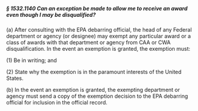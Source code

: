 ##### § 1532.1140 Can an exception be made to allow me to receive an award even though I may be disqualified? #####

(a) After consulting with the EPA debarring official, the head of any Federal department or agency (or designee) may exempt any particular award or a class of awards with that department or agency from CAA or CWA disqualification. In the event an exemption is granted, the exemption must:

(1) Be in writing; and

(2) State why the exemption is in the paramount interests of the United States.

(b) In the event an exemption is granted, the exempting department or agency must send a copy of the exemption decision to the EPA debarring official for inclusion in the official record.